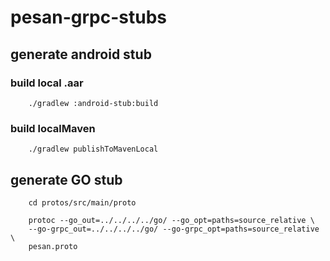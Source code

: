 # pesan-grpc-stubs

## generate android stub
### build local .aar
```
    ./gradlew :android-stub:build
```
### build localMaven
```
    ./gradlew publishToMavenLocal
```

## generate GO stub
```
    cd protos/src/main/proto

    protoc --go_out=../../../../go/ --go_opt=paths=source_relative \
    --go-grpc_out=../../../../go/ --go-grpc_opt=paths=source_relative \
    pesan.proto
```
